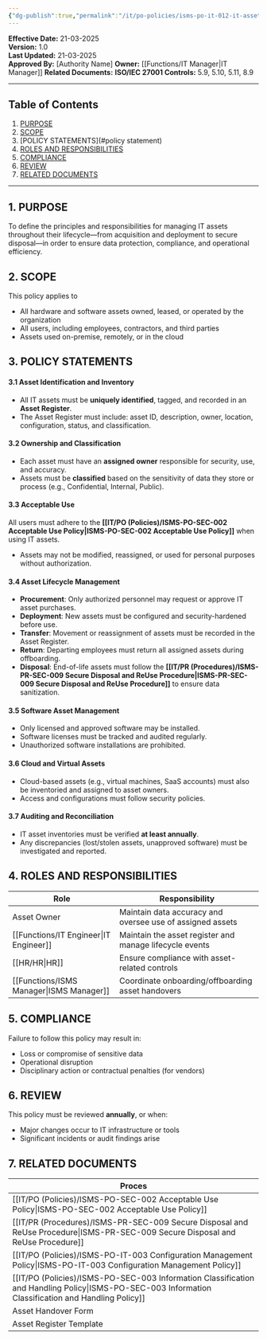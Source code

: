 ```yaml
---
{"dg-publish":true,"permalink":"/it/po-policies/isms-po-it-012-it-asset-management-policy/"}
---
```


**Effective Date:** 21-03-2025  
**Version:** 1.0  
**Last Updated:** 21-03-2025  
**Approved By:** [Authority Name]
**Owner:** [[Functions/IT Manager\|IT Manager]]
**Related Documents:**
**ISO/IEC 27001 Controls:** 5.9, 5.10, 5.11, 8.9

---
## **Table of Contents**  
1. [PURPOSE](#purpose)  
2. [SCOPE](#scope)  
3. [POLICY STATEMENTS](#policy statement)  
4. [ROLES AND RESPONSIBILITIES](#roles-and-responsibilities)  
5. [COMPLIANCE](#dmarc)  
6. [REVIEW](#responsibilities)  
7. [RELATED DOCUMENTS](#compliance)  

---
## **1. PURPOSE**  
To define the principles and responsibilities for managing IT assets throughout their lifecycle—from acquisition and deployment to secure disposal—in order to ensure data protection, compliance, and operational efficiency.
## **2. SCOPE**
This policy applies to
- All hardware and software assets owned, leased, or operated by the organization
- All users, including employees, contractors, and third parties
- Assets used on-premise, remotely, or in the cloud

 ## **3. POLICY STATEMENTS** 
#### 3.1 Asset Identification and Inventory
- All IT assets must be **uniquely identified**, tagged, and recorded in an **Asset Register**.
- The Asset Register must include: asset ID, description, owner, location, configuration, status, and classification.
#### 3.2 Ownership and Classification
- Each asset must have an **assigned owner** responsible for security, use, and accuracy.
- Assets must be **classified** based on the sensitivity of data they store or process (e.g., Confidential, Internal, Public).
#### 3.3 Acceptable Use
All users must adhere to the **[[IT/PO (Policies)/ISMS-PO-SEC-002 Acceptable Use Policy\|ISMS-PO-SEC-002 Acceptable Use Policy]]**  when using IT assets.
- Assets may not be modified, reassigned, or used for personal purposes without authorization.

#### 3.4 Asset Lifecycle Management
- **Procurement**: Only authorized personnel may request or approve IT asset purchases.
- **Deployment**: New assets must be configured and security-hardened before use.
- **Transfer**: Movement or reassignment of assets must be recorded in the Asset Register.
- **Return**: Departing employees must return all assigned assets during offboarding.
- **Disposal**: End-of-life assets must follow the **[[IT/PR (Procedures)/ISMS-PR-SEC-009 Secure Disposal and ReUse Procedure\|ISMS-PR-SEC-009 Secure Disposal and ReUse Procedure]]** to ensure data sanitization.
#### 3.5 Software Asset Management
- Only licensed and approved software may be installed.
- Software licenses must be tracked and audited regularly.
- Unauthorized software installations are prohibited.
#### 3.6 Cloud and Virtual Assets
- Cloud-based assets (e.g., virtual machines, SaaS accounts) must also be inventoried and assigned to asset owners.
- Access and configurations must follow security policies.
#### 3.7 Auditing and Reconciliation
- IT asset inventories must be verified **at least annually**.
- Any discrepancies (lost/stolen assets, unapproved software) must be investigated and reported.
## **4. ROLES AND RESPONSIBILITIES**

| **Role**         | **Responsibility**                                        |
| ---------------- | --------------------------------------------------------- |
| Asset Owner      | Maintain data accuracy and oversee use of assigned assets |
| [[Functions/IT Engineer\|IT Engineer]]  | Maintain the asset register and manage lifecycle events   |
| [[HR/HR\|HR]]           | Ensure compliance with asset-related controls             |
| [[Functions/ISMS Manager\|ISMS Manager]] | Coordinate onboarding/offboarding asset handovers         |
## **5. COMPLIANCE**  
Failure to follow this policy may result in:
- Loss or compromise of sensitive data
- Operational disruption
- Disciplinary action or contractual penalties (for vendors)
## **6. REVIEW**  
This policy must be reviewed **annually**, or when:
- Major changes occur to IT infrastructure or tools
- Significant incidents or audit findings arise
## **7. RELATED DOCUMENTS**  

| Proces                                                             |
| ------------------------------------------------------------------ |
| [[IT/PO (Policies)/ISMS-PO-SEC-002 Acceptable Use Policy\|ISMS-PO-SEC-002 Acceptable Use Policy]]                          |
| [[IT/PR (Procedures)/ISMS-PR-SEC-009 Secure Disposal and ReUse Procedure\|ISMS-PR-SEC-009 Secure Disposal and ReUse Procedure]]            |
| [[IT/PO (Policies)/ISMS-PO-IT-003 Configuration Management Policy\|ISMS-PO-IT-003 Configuration Management Policy]]                 |
| [[IT/PO (Policies)/ISMS-PO-SEC-003 Information Classification and Handling Policy\|ISMS-PO-SEC-003 Information Classification and Handling Policy]] |
| Asset Handover Form                                                |
| Asset Register Template                                            |








